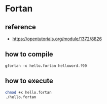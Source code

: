 # Fortan

## reference

- <https://opentutorials.org/module/1372/8826>

## how to compile

`gfortan -o hello.fortan helloword.f90`

## how to execute

``` bash
chmod +x hello.fortan
./hello.fortan
```
